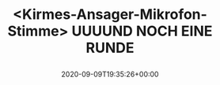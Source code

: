 ---
retweeted: false
source: <a href="http://www.samruston.co.uk" rel="nofollow">Flamingo for Android</a>
entities:
  user_mentions: []
  urls: []
  symbols: []
  media:
  - expanded_url: https://twitter.com/bascht/status/1303779062750609410/photo/1
    indices:
    - '63'
    - '86'
    url: https://t.co/8hHRzEHMEN
    media_url: http://pbs.twimg.com/media/Ehf0Jd5WAAAVlyk.jpg
    id_str: '1303779060628193280'
    id: '1303779060628193280'
    media_url_https: https://pbs.twimg.com/media/Ehf0Jd5WAAAVlyk.jpg
    sizes:
      large:
        w: '1080'
        h: '606'
        resize: fit
      thumb:
        w: '150'
        h: '150'
        resize: crop
      small:
        w: '680'
        h: '382'
        resize: fit
      medium:
        w: '1080'
        h: '606'
        resize: fit
    type: photo
    display_url: pic.twitter.com/8hHRzEHMEN
  hashtags: []
display_text_range:
- '0'
- '86'
favorite_count: '3'
id_str: '1303779062750609410'
truncated: false
retweet_count: '0'
id: '1303779062750609410'
possibly_sensitive: false
created_at: Wed Sep 09 19:35:26 +0000 2020
favorited: false
full_text: |-
  &lt;Kirmes-Ansager-Mikrofon-Stimme&gt;

  UUUUND NOCH EINE RUNDE
lang: de
extended_entities:
  media:
  - expanded_url: https://twitter.com/bascht/status/1303779062750609410/photo/1
    indices:
    - '63'
    - '86'
    url: https://t.co/8hHRzEHMEN
    media_url: http://pbs.twimg.com/media/Ehf0Jd5WAAAVlyk.jpg
    id_str: '1303779060628193280'
    id: '1303779060628193280'
    media_url_https: https://pbs.twimg.com/media/Ehf0Jd5WAAAVlyk.jpg
    sizes:
      large:
        w: '1080'
        h: '606'
        resize: fit
      thumb:
        w: '150'
        h: '150'
        resize: crop
      small:
        w: '680'
        h: '382'
        resize: fit
      medium:
        w: '1080'
        h: '606'
        resize: fit
    type: photo
    display_url: pic.twitter.com/8hHRzEHMEN
tags:
- pesos/twitter
date: '2020-09-09T19:35:26+00:00'
src: https://twitter.com/bascht/status/1303779062750609410
original_url: https://twitter.com/bascht/status/1303779062750609410
type: twitter_tweet
media_url: https://img.bascht.com/twitter/pbs.twimg.com/media/Ehf0Jd5WAAAVlyk.jpg
text: |-
  &lt;Kirmes-Ansager-Mikrofon-Stimme&gt;

  UUUUND NOCH EINE RUNDE
title: |
  &lt;Kirmes-Ansager-Mikrofon-Stimme&gt;
  UUUUND NOCH EINE RUNDE

---